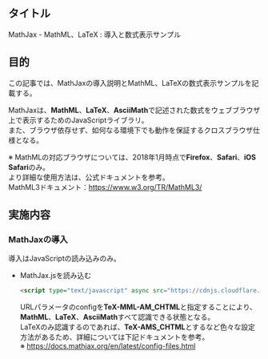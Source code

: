 ## タイトル
MathJax - MathML、LaTeX : 導入と数式表示サンプル

## 目的
この記事では、MathJaxの導入説明とMathML、LaTeXの数式表示サンプルを記載する。

MathJaxは、**MathML**、**LaTeX**、**AsciiMath**で記述された数式をウェブブラウザ上で表示するためのJavaScriptライブラリ。<br>
また、ブラウザ依存せず、如何なる環境下でも動作を保証するクロスブラウザ仕様となる。<br>

※ MathMLの対応ブラウザについては、2018年1月時点で**Firefox**、**Safari**、**iOS Safari**のみ。<br>
より詳細な使用方法は、公式ドキュメントを参考。<br>
MathML3ドキュメント：https://www.w3.org/TR/MathML3/

## 実施内容
### MathJaxの導入
導入はJavaScriptの読み込みのみ。

- MathJax.jsを読み込む<br>
  ```html
  <script type="text/javascript" async src="https://cdnjs.cloudflare.com/ajax/libs/mathjax/2.7.4/MathJax.js?config=TeX-MML-AM_CHTML"></script>
  ```
  URLパラメータのconfigを**TeX-MML-AM_CHTML**と指定することにより、**MathML**、**LaTeX**、**AsciiMath**すべて認識できる状態となる。<br>
  LaTeXのみ認識するのであれば、**TeX-AMS_CHTML**とするなど色々な設定方法があるため、詳細については下記ドキュメントを参考。<br>
  ※ https://docs.mathjax.org/en/latest/config-files.html<br>
